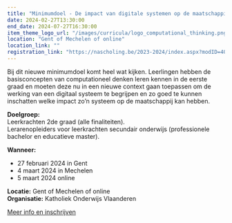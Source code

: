 ```yaml
---
title: "Minimumdoel - De impact van digitale systemen op de maatschappij"
date: 2024-02-27T13:30:00
end_date: 2024-07-27T16:30:00
item_theme_logo_url: "/images/curricula/logo_computational_thinking.png"
location: "Gent of Mechelen of online"
location_link: ""
registration_link: "https://nascholing.be/2023-2024/index.aspx?modID=4056689"
---
```

Bij dit nieuwe minimumdoel komt heel wat kijken. Leerlingen hebben de basisconcepten van computationeel denken leren kennen in de eerste graad en moeten deze nu in een nieuwe context 
gaan toepassen om de werking van een digitaal systeem te begrijpen en zo goed te kunnen inschatten welke impact zo’n systeem op de maatschappij kan hebben.

**Doelgroep:**<br>
Leerkrachten 2de graad (alle finaliteiten).<br>
Lerarenopleiders voor leerkrachten secundair onderwijs (professionele bachelor en educatieve master).

**Wanneer:** <br>
- 27 februari 2024 in Gent
- 4 maart 2024 in Mechelen
- 5 maart 2024 online

**Locatie:** Gent of Mechelen of online <br>
**Organisatie:** Katholiek Onderwijs Vlaanderen

[Meer info en inschrijven](https://nascholing.be/2023-2024/index.aspx?modID=4056689)
